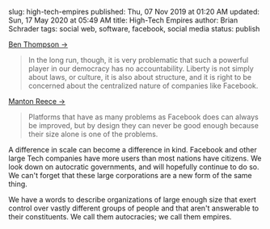 slug: high-tech-empires
published: Thu, 07 Nov 2019 at 01:20 AM
updated: Sun, 17 May 2020 at 05:49 AM
title: High-Tech Empires
author: Brian Schrader
tags: social web, software, facebook, social media
status: publish

[Ben Thompson &#8594;](https://stratechery.com/2019/tech-and-liberty/)

> In the long run, though, it is very problematic that such a powerful player in our democracy has no accountability. Liberty is not simply about laws, or culture, it is also about structure, and it is right to be concerned about the centralized nature of companies like Facebook.

[Manton Reece &#8594;](https://www.manton.org/2019/11/06/kill-the-algorithm.html)

> Platforms that have as many problems as Facebook does can always be improved, but by design they can never be good enough because their size alone is one of the problems.

A difference in scale can become a difference in kind. Facebook and other large Tech companies have more users than most nations have citizens. We look down on autocratic governments, and will hopefully continue to do so. We can't forget that these large corporations are a new form of the same thing.

We have a words to describe organizations of large enough size that exert control over vastly different groups of people and that aren't answerable to their constituents. We call them autocracies; we call them empires.
